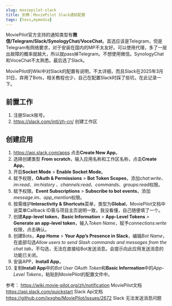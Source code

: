 ```yaml
---
slug: moviepilot-slack
title: 折腾｜MoviePilot Slack通知配置
tags: [toss,mymedia]
---
```



MoviePilot官方支持的通知类型有**微信/Telegram/Slack/SynologyChat/VoceChat**。首选应该是Telegram，但是Telegram有网络要求，对于安装在国内的MP不太友好。可以使用代理，多了一层出故障的概率就越大，所以就pass掉Telegram。不想使用微信。SynologyChat和VoceChat不太熟悉。最后选了Slack。

<!-- truncate -->


MoviePilot的Wiki中对Slack的配置有说明，不太详细，而且Slack在2025年3月31日，弃用了Bots，相关教程也少，自己在配置Slack时踩了些坑，在此记录一下。

## 前置工作

1. 注册Slack账号。
2. https://slack.com/intl/zh-cn/ 创建工作区

## 创建应用
1. https://api.slack.com/apps 点击**Create New App**。
2. 选择创建类型 **From scratch**，输入应用名称和工作区名称，点击**Create App**。
3. 开启**Socket Mode** > **Enable Socket Mode**。
4. 赋予权限，**OAuth & Permissions** > **Bot Token Scopes**，添加*chat:write*、*im:read*、*im:history* 、*channels:read*、*commands*、*groups:read*权限。
5. 赋予权限。**Event Subscriptions** > **Subscribe to bot events**，添加*message.im*、*app_mention*权限。
6. 按需维护**Interactivity & Shortcuts**菜单，类型为**Global**，MoviePilot文档中说菜单Callback ID需与项目主页说明一致，我没看懂，自己随便填了一个。
7. 创建**App-level token**，**Basic Information** > **App-Level Tokens** > **Generate an app-level token**，输入*Token Name*，赋予*connections:write*权限，点击确认。
8. 创建Bots，**App Home** > **Your App’s Presence in Slack**，编辑*Bot Name*，在底部勾选*Allow users to send Slash commands and messages from the chat tab*，不勾选，无法在直接给Bot发送消息。会提示向此应用发送消息的功能已关闭。
9. 安装APP，**Install App**。
10. 复制**Install App**中的*Bot User OAuth Token*和**Basic Information**中的*App-Level Tokens*，粘贴到MoviePilot的配置文件中。


参考：
https://wiki.movie-pilot.org/zh/notification MoviePilot文档  
https://api.slack.com/quickstart Slack Api文档  
https://github.com/jxxghp/MoviePilot/issues/2672 Slack 无法发送消息问题


